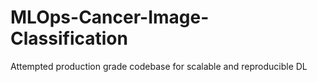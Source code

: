# MLOps-Cancer-Image-Classification
Attempted production grade codebase for scalable and reproducible DL

